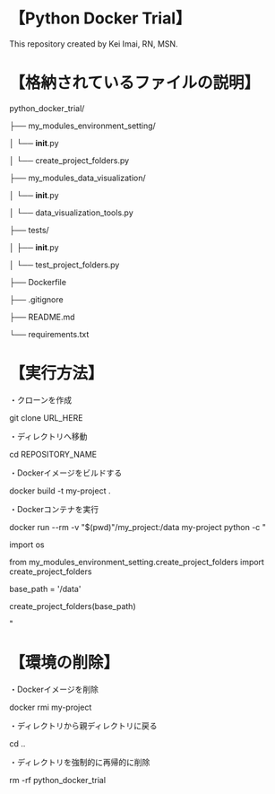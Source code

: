 # 【Python Docker Trial】
This repository created by Kei Imai, RN, MSN.

# 【格納されているファイルの説明】
python_docker_trial/

├── my_modules_environment_setting/

│   └── __init__.py

│   └── create_project_folders.py

├── my_modules_data_visualization/

│   └── __init__.py

│   └── data_visualization_tools.py

├── tests/

│   ├── __init__.py

│   └── test_project_folders.py

├── Dockerfile

├── .gitignore

├── README.md

└── requirements.txt

# 【実行方法】
・クローンを作成

git clone URL_HERE

・ディレクトリへ移動

cd REPOSITORY_NAME

・Dockerイメージをビルドする

docker build -t my-project .

・Dockerコンテナを実行

docker run --rm -v "$(pwd)"/my_project:/data my-project python -c "

import os

from my_modules_environment_setting.create_project_folders import create_project_folders

base_path = '/data'

create_project_folders(base_path)

"

# 【環境の削除】
・Dockerイメージを削除

docker rmi my-project

・ディレクトリから親ディレクトリに戻る

cd ..

・ディレクトリを強制的に再帰的に削除

rm -rf python_docker_trial

